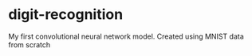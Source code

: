 # digit-recognition
My first convolutional neural network model. Created using MNIST data from scratch

